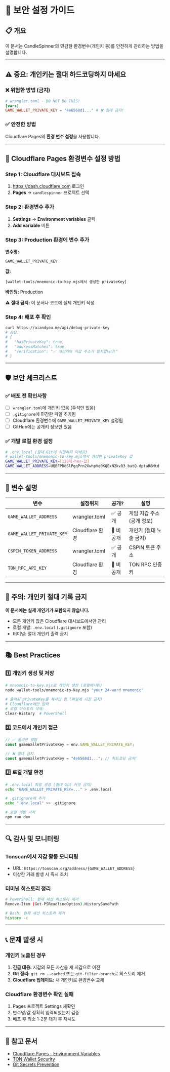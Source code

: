 # 🔐 보안 설정 가이드

## 📋 개요
이 문서는 CandleSpinner의 민감한 환경변수(개인키 등)를 안전하게 관리하는 방법을 설명합니다.

---

## ⚠️ 중요: 개인키는 절대 하드코딩하지 마세요

### ❌ 위험한 방법 (금지)
```toml
# wrangler.toml - DO NOT DO THIS!
[vars]
GAME_WALLET_PRIVATE_KEY = "4e6568d1..." # ❌ 절대 금지!
```

### ✅ 안전한 방법
Cloudflare Pages의 **환경 변수 설정**을 사용합니다.

---

## 🔧 Cloudflare Pages 환경변수 설정 방법

### Step 1: Cloudflare 대시보드 접속
1. https://dash.cloudflare.com 로그인
2. **Pages** → `candlespinner` 프로젝트 선택

### Step 2: 환경변수 추가
1. **Settings** → **Environment variables** 클릭
2. **Add variable** 버튼

### Step 3: Production 환경에 변수 추가

**변수명:**
```
GAME_WALLET_PRIVATE_KEY
```

**값:**
```
[wallet-tools/mnemonic-to-key.mjs에서 생성한 privateKey]
```

**바인딩:** Production

⚠️ **절대 금지:** 이 문서나 코드에 실제 개인키 작성

### Step 4: 배포 후 확인
```bash
curl https://aiandyou.me/api/debug-private-key
# 응답:
# {
#   "hasPrivateKey": true,
#   "addressMatches": true,
#   "verification": "✅ 개인키와 지갑 주소가 일치합니다!"
# }
```

---

## 🛡️ 보안 체크리스트

### ✅ 배포 전 확인사항
- [ ] `wrangler.toml`에 개인키 없음 (주석만 있음)
- [ ] `.gitignore`에 민감한 파일 추가됨
- [ ] Cloudflare 환경변수에 `GAME_WALLET_PRIVATE_KEY` 설정됨
- [ ] GitHub에는 공개키 정보만 있음

### ✅ 개발 로컬 환경 설정
```bash
# .env.local (절대 Git에 커밋하지 마세요)
# wallet-tools/mnemonic-to-key.mjs에서 생성한 privateKey 값
GAME_WALLET_PRIVATE_KEY=[128자-hex-값]
GAME_WALLET_ADDRESS=UQBFPDdSlPgqPrn2XwhpVq0KQExN2kv83_batQ-dptaR8Mtd
```

---

## 📝 변수 설명

| 변수 | 설정위치 | 공개? | 설명 |
|------|---------|-------|------|
| `GAME_WALLET_ADDRESS` | wrangler.toml | ✅ 공개 | 게임 지갑 주소 (공개 정보) |
| `GAME_WALLET_PRIVATE_KEY` | Cloudflare 환경 | 🔐 비공개 | 개인키 (절대 노출 금지) |
| `CSPIN_TOKEN_ADDRESS` | wrangler.toml | ✅ 공개 | CSPIN 토큰 주소 |
| `TON_RPC_API_KEY` | Cloudflare 환경 | 🔐 비공개 | TON RPC 인증 키 |

---

## 🚨 주의: 개인키 절대 기록 금지

**이 문서에는 실제 개인키가 포함되지 않습니다.**
- 모든 개인키 값은 Cloudflare 대시보드에서만 관리
- 로컬 개발: `.env.local` (`.gitignore` 포함)
- 터미널: 절대 개인키 출력 금지

---

## 📚 Best Practices

### 1️⃣ 개인키 생성 및 저장
```bash
# mnemonic-to-key.mjs로 개인키 생성 (로컬에서만)
node wallet-tools/mnemonic-to-key.mjs "your 24-word mnemonic"

# 출력된 privateKey를 복사만 함 (파일에 저장 금지)
# Cloudflare에만 입력
# 로컬 히스토리 삭제:
Clear-History  # PowerShell
```

### 2️⃣ 코드에서 개인키 접근
```typescript
// ✅ 올바른 방법
const gameWalletPrivateKey = env.GAME_WALLET_PRIVATE_KEY;

// ❌ 절대 금지
const gameWalletPrivateKey = "4e6568d1..."; // 하드코딩 금지!
```

### 3️⃣ 로컬 개발 환경
```bash
# .env.local 파일 생성 (절대 Git 커밋 금지)
echo "GAME_WALLET_PRIVATE_KEY=..." > .env.local

# .gitignore에 추가
echo ".env.local" >> .gitignore

# 로컬 개발 시작
npm run dev
```

---

## 🔍 감사 및 모니터링

### Tonscan에서 지갑 활동 모니터링
- URL: `https://tonscan.org/address/{GAME_WALLET_ADDRESS}`
- 이상한 거래 발생 시 즉시 조치

### 터미널 히스토리 정리
```bash
# PowerShell: 현재 세션 히스토리 제거
Remove-Item (Get-PSReadlineOption).HistorySavePath

# Bash: 현재 세션 히스토리 제거
history -c
```

---

## 📞 문제 발생 시

### 개인키 노출된 경우
1. **긴급 대응:** 지갑의 모든 자산을 새 지갑으로 이전
2. **Git 정리:** `git rm --cached` 또는 `git-filter-branch`로 히스토리 제거
3. **Cloudflare 업데이트:** 새 개인키로 환경변수 교체

### Cloudflare 환경변수 확인 실패
1. Pages 프로젝트 Settings 재확인
2. 변수명/값 정확히 입력되었는지 검증
3. 배포 후 최소 1-2분 대기 후 재시도

---

## 📌 참고 문서

- [Cloudflare Pages - Environment Variables](https://developers.cloudflare.com/pages/platform/functions/environment-variables/)
- [TON Wallet Security](https://ton.org/docs/#/security)
- [Git Secrets Prevention](https://github.com/awslabs/git-secrets)

